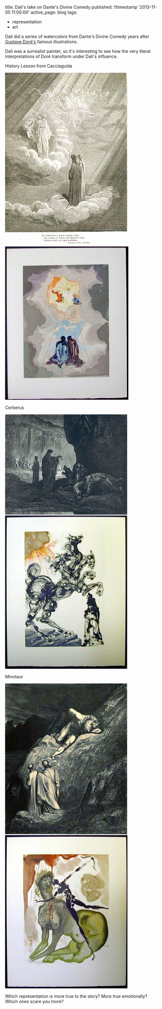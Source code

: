title: Dali's take on Dante's Divine Comedy
published: !!timestamp '2013-11-05 11:00:00'
active_page: blog
tags:
  - representation
  - art


Dali did a series of watercolors from Dante's Divine Comedy years after [Gustave Doré's](posts/20131022-dore) famous illustrations.

Dali was a surrealist painter, so it's interesting to see how the very literal interpretations of Doré transform under Dali's influence.

History Lesson from Cacciaguida  

![Cacciaguida](/static/images/20131105-cacciaguida.jpg)
![Cacciaguida](/static/images/20131105-cacciaguida2.jpg)

Cerberus

![Cerberus](/static/images/20131105-cerberus.jpg)
![Cerberus](/static/images/20131105-cerberus2.jpg)

Minotaur

![Minotaur](/static/images/20131105-minotaur.jpg)
![Minotaur](/static/images/20131105-minotaur2.jpg)

Which representation is more true to the story? More true emotionally? Which ones scare you more?
